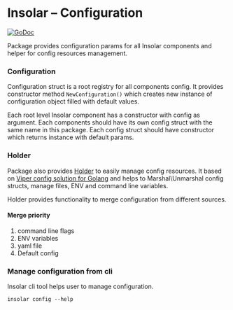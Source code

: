 Insolar – Configuration
===============

[![GoDoc](https://godoc.org/github.com/insolar/assured-ledger/ledger-core/v2/configuration?status.svg)](https://godoc.org/github.com/insolar/assured-ledger/ledger-core/v2/configuration)


Package provides configuration params for all Insolar components and helper for config resources management.

### Configuration

Configuration struct is a root registry for all components config.
It provides constructor method `NewConfiguration()` which creates new instance of configuration object filled with default values.

Each root level Insolar component has a constructor with config as argument.
Each components should have its own config struct with the same name in this package.
Each config struct should have constructor which returns instance with default params.

### Holder

Package also provides [Holder](https://godoc.org/github.com/insolar/assured-ledger/ledger-core/v2/configuration#Holder) to easily manage config resources. 
It based on [Viper config solution for Golang](https://github.com/spf13/viper) and helps to Marshal\Unmarshal config structs, manage files, ENV and command line variables.

Holder provides functionality to merge configuration from different sources.

#### Merge priority

1. command line flags
2. ENV variables
3. yaml file
4. Default config

### Manage configuration from cli

Insolar cli tool helps user to manage configuration.

```
insolar config --help
```
